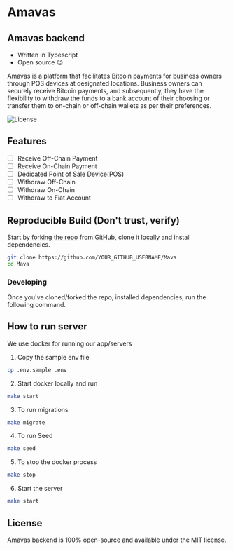 # Amavas

## Amavas backend

- Written in Typescript
- Open source 😉

Amavas is a platform that facilitates Bitcoin payments for business owners through POS devices at designated locations. Business owners can securely receive Bitcoin payments, and subsequently, they have the flexibility to withdraw the funds to a bank account of their choosing or transfer them to on-chain or off-chain wallets as per their preferences.

![License](https://img.shields.io/badge/license-MIT-232323.svg?style=flat-square)

## Features

- [ ] Receive Off-Chain Payment
- [ ] Receive On-Chain Payment
- [ ] Dedicated Point of Sale Device(POS)
- [ ] Withdraw Off-Chain
- [ ] Withdraw On-Chain
- [ ] Withdraw to Fiat Account

## Reproducible Build (**Don't trust, verify**)

Start by [forking the repo](https://github.com/Extheoisah/Mava) from GitHub, clone it locally and install dependencies.

```bash
git clone https://github.com/YOUR_GITHUB_USERNAME/Mava
cd Mava
```

### Developing

Once you've cloned/forked the repo, installed dependencies, run the following command.

## How to run server

We use docker for running our app/servers

1. Copy the sample env file

```bash
cp .env.sample .env
```

2. Start docker locally and run

```bash
make start
```

3. To run migrations

```bash
make migrate
```

4. To run Seed

```bash
make seed
```

5. To stop the docker process

```bash
make stop
```

6. Start the server

```bash
make start
```

## License

Amavas backend is 100% open-source and available under the MIT license.
